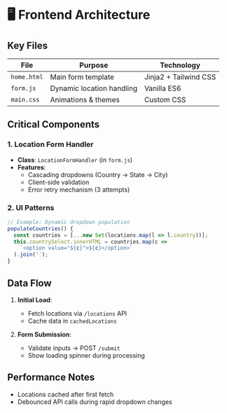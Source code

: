 # 🖥️ Frontend Architecture

## Key Files
| File | Purpose | Technology |
|------|---------|------------|
| `home.html` | Main form template | Jinja2 + Tailwind CSS |
| `form.js` | Dynamic location handling | Vanilla ES6 |
| `main.css` | Animations & themes | Custom CSS |

## Critical Components
### 1. Location Form Handler
- **Class**: `LocationFormHandler` (in `form.js`)
- **Features**:
  - Cascading dropdowns (Country → State → City)
  - Client-side validation
  - Error retry mechanism (3 attempts)

### 2. UI Patterns
```javascript
// Example: Dynamic dropdown population
populateCountries() {
  const countries = [...new Set(locations.map(l => l.country))];
  this.countrySelect.innerHTML = countries.map(c => 
    `<option value="${c}">${c}</option>`
  ).join('');
}
```

## Data Flow
1. **Initial Load**:
   - Fetch locations via `/locations` API
   - Cache data in `cachedLocations`

2. **Form Submission**:
   - Validate inputs → POST `/submit`
   - Show loading spinner during processing

## Performance Notes
- Locations cached after first fetch
- Debounced API calls during rapid dropdown changes